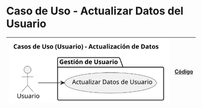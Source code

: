 # Caso de Uso - Actualizar Datos del Usuario

| ![Diagrama de Clases](/casos_de_uso/imagenes/usuario/Actualizar_datos_usuario.svg) |[Código](/casos_de_uso/diagramas_casos_de_uso/usuario/actualizar_datos_usuario/actualizar_datos_usuario1.puml)|
|------------------------------------------------------------------------------------|---|